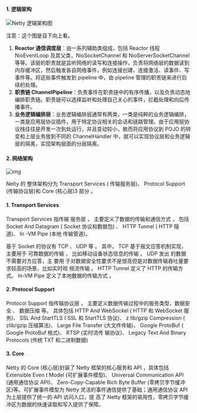 #### 1. 逻辑架构

![Netty 逻辑架构图](https://pcc.huitogo.club/z0/85d98e3cb0e6e39f80d02234e039a4dd)

注意：这个图是自下向上看。

1. **Reactor 通信调度层**：由一系列辅助类组成，包括 Reactor 线程 NioEventLoop 及其父类，NioSocketChannel 和 NioServerSocketChannel 等等。该层的职责就是监听网络的读写和连接操作，负责将网络层的数据读到内存缓冲区，然后触发各自网络事件，例如连接创建、连接激活、读事件、写事件等。将这些事件触发到 pipeline 中，由 pipeline 管理的职责链来进行后续的处理。
2. **职责链 ChannelPipeline**：负责事件在职责链中的有序传播，以及负责动态地编排职责链。职责链可以选择监听和处理自己关心的事件，拦截处理和向后传播事件。
3. **业务逻辑编排层**：业务逻辑编排层通常有两类，一类是纯粹的业务逻辑编排，一类是应用层协议插件，用于特定协议相关的会话和链路管理。由于应用层协议栈往往是开发一次到处运行，并且变动较小，故而将应用协议到 POJO 的转变和上层业务放到不同的 ChannelHandler 中，就可以实现协议层和业务逻辑层的隔离，实现架构层面的分层隔离。



#### 2. 网络架构

![img](http://pcc.huitogo.club/02717d6156a6f62ad9ede8fdd6385225)



Nelty 的 整体架构分为 Transport Services ( 传输服务层)、 Protocol Support (传输协议层)和 Core (核心层)3 部分 。



#### 1. Transport Services

Transport Services 指传输 服务层 ， 主要定义了数据的传输和通信方式 ， 包括 Socket And Datagram ( Socket 协议和数据包) 、 HTTP Tunnel ( HTTP 隧道)、 In -VM Pipe (本地 传输管道)。

基于 Socket 的协议有 TCP 、 UDP 等 。 其中， TCP 基于报文应答机制实现，主要用于 可靠数据的传输 ， 比如移动设备状态信息的传输 。 UDP 发出 的数据不需要对方应答，主 要用 于对数据安全性要求不是很高但是对数据传输吞吐量要求较高的场景，比如实时视 频流传输 。 HTTP Tunnel 定义了 HTTP 的传输方式。 In-VM Pipe 定义了本地数据的传输方式 。



#### 2. Protocol Support

Protocol Support 指传输协议层 ， 主要定义数据传输过程中的服务类型、数据安全 、 数据压缩 等。 具体包括 HTTP And WebSockel ( HTTP 和 WebSocket 服务)、 SSL And StartTLS ( SSL 和 StartTLS 协议)、 z lib/gzip Compression ( zlib/gzip 压缩算法)、 Large File Transfer (大文件传输)、 Google ProtoBuf ( Google ProtoBuf 格式)、 RTSP (实时流传 输协议)、 Legacy Text And Binary Protocols (传统 TXT 和二进制数据)



#### 3. Core

Netty 的 Core (核心层)封装了 Netty 框架的核心服务和 API ，具体包括 Extensible Even t Model (可扩展事件模型)、 Universal Communication API (通用通信协议 API)、 Zero-Copy-Capable Rich Byte Buffer (零拷贝字节缓冲区)等。可扩展事件模型为 Netty 灵活的事件通信提供了基础；通用通信协议 API 为上层提供了统一的 API 访问人口，提 高了 Netty 框架的易用性，零拷贝字节缓冲区为数据的快速读取和写入提供了保障。